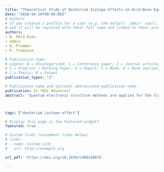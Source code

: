 ```yaml
---
title: "Theoretical Study of Deuterium Isotope Effects on Acid-Base Equilibria under Ambient and Hydrothermal Conditions"
date: "2016-04-20T00:00:00Z"
# Authors
# If you created a profile for a user (e.g. the default `admin` user), write the username (folder name) here 
# and it will be replaced with their full name and linked to their profile.
authors:
- N. Mora-Diez
- admin
- H. Plommer
- P. Tremaine

# Publication type.
# Legend: 0 = Uncategorized; 1 = Conference paper; 2 = Journal article;
# 3 = Preprint / Working Paper; 4 = Report; 5 = Book; 6 = Book section;
# 7 = Thesis; 8 = Patent
publication_types: "2"

# Publication name and optional abbreviated publication name.
publication: In *RSC Advances*
abstract: 'Quantum electronic structure methods are applied for the first time to the study of deuterium isotope effects (DIE) on pKa values under ambient (25 °C, 101.3 kPa) and hydrothermal (250 °C, 20.0 MPa) conditions. This work focuses on sixteen organic acids and explores several methodologies for calculating pKa values and various pKa differences in H2O and D2O under two sets of conditions. Two functionals are considered (B3LYP and BLYP) and solvent effects are accounted for by means of continuum solvation methods (PCM, CPCM, Onsager and SMD). Excellent agreement with experiment is obtained for the calculated DIE (ΔpKa = pKa(D2O) − pKa(H2O)) at the B3LYP-PCM/6-311++G(d,p) level of theory for the two sets of conditions. These values, which are almost constant for a given set of temperature and pressure conditions, are determined by the difference between the Gibbs free energies of formation of the acid and its deuterated form in each solvent. However, accurate predictions under ambient conditions can also be made from zero-point energy differences. The average calculated ΔpKa values under ambient (experimental average: 0.53) and hydrothermal conditions were 0.65 and 0.37, respectively. The mean absolute error between calculated and experimental ΔpKa values under ambient conditions was 0.11. The methodology applied is a very important tool for accurately predicting DIE on pKa values under both ambient and hydrothermal conditions, which can be used to make accurate pKa predictions in D2O.'



tags: ["deuterium isotope effect"]

# Display this page in the Featured widget?
featured: true

# Custom links (uncomment lines below)
# links:
# - name: Custom Link
#   url: http://example.org

url_pdf: 'https://doi.org/10.1039/C4RA14087G'

---
```

